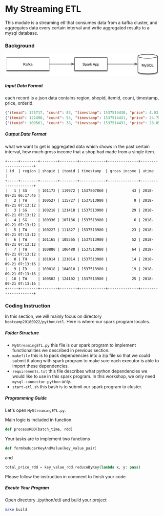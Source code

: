 # My Streaming ETL

This module is a streaming etl that consumes data from a kafka cluster, and aggregates data every certain interval and write aggregated results to a mysql database.

### Background
![ETL Structure](data-flow.png)

##### Input Data Format

each record is a json data contains region, shopid, itemid, count, timestamp, price, orderid.

```json
{"itemid": 125717, "count": 83, "timestamp": 1537514430, "price": 4.03, "orderid": 1000000196283, "shopid": 100917, "region": "TW"}
{"itemid": 122490, "count": 55, "timestamp": 1537514431, "price": 24.75, "orderid": 1000000196284, "shopid": 100090, "region": "TW"}
{"itemid": 109561, "count": 38, "timestamp": 1537514431, "price": 28.05, "orderid": 1000000196285, "shopid": 100361, "region": "MY"}
```

##### Output Data Format
what we want to get is aggregated data which shows in the past certain interval, how much gross income that a shop had made from a single item.
```mysql
+-----+--------+--------+--------+------------+--------------+---------------------+
| id  | region | shopid | itemid | timestamp  | gross_income | utime               |
+-----+--------+--------+--------+------------+--------------+---------------------+
|   1 | SG     | 101172 | 119972 | 1537507860 |           43 | 2018-09-21 06:17:46 |
|   2 | TW     | 100527 | 115727 | 1537513980 |            9 | 2018-09-21 07:13:12 |
|   3 | SG     | 100218 | 121418 | 1537513980 |           29 | 2018-09-21 07:13:12 |
|   4 | SG     | 100336 | 107136 | 1537513980 |            6 | 2018-09-21 07:13:12 |
|   5 | TW     | 100227 | 111827 | 1537513980 |           23 | 2018-09-21 07:13:12 |
|   6 | TW     | 101165 | 105565 | 1537513980 |           52 | 2018-09-21 07:13:12 |
|   7 | TW     | 100880 | 106480 | 1537513980 |           64 | 2018-09-21 07:13:12 |
|   8 | TH     | 101014 | 121014 | 1537513980 |           14 | 2018-09-21 07:13:16 |
|   9 | ID     | 100818 | 104018 | 1537513980 |           19 | 2018-09-21 07:13:16 |
|  10 | TW     | 100502 | 124102 | 1537513980 |           25 | 2018-09-21 07:13:16 |
+-----+--------+--------+--------+------------+--------------+---------------------+
```

### Coding Instruction
In this section, we will mainly focus on directory `bootcamp20180922/python/etl`. Here is where our spark program locates.

##### Folder Structure
* `MyStreamingETL.py` this file is our spark program to implement functionalities we described in previous section.
* `makefile` this is to pack dependencies into a zip file so that we could submit it along with spark program to make sure each executor is able to import these dependencies.
* `requirements.txt` this file describes what python dependencies we would like to use in this spark program. In this workshop, we only need `mysql-connector-python` only.
* `start-etl.sh` this bash is to submit our spark program to cluster.

##### Programming Guide
Let's open `MyStreamingETL.py`. 

Main logic is included in function 

```python
def processRDD(batch_time, rdd)
```

Your tasks are to implement two functions

```python
def formReducerKeyAndValue(key_value_pair)
```

and 

```python
total_price_rdd = key_value_rdd.reduceByKey(lambda x, y: pass)
```

Please follow the instruction in comment to finish your code.

##### Excute Your Program
Open directory ./python/etl/ and build your project

```bash
make build
```
